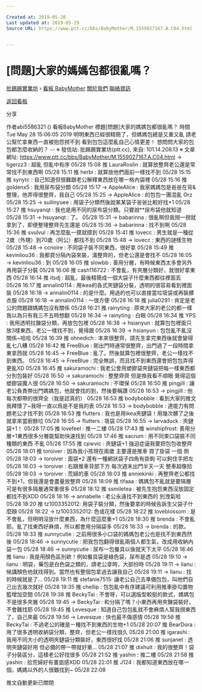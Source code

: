 ```yaml
---

Created at: 2019-05-28
Last updated at: 2019-05-29
Source URL: https://www.ptt.cc/bbs/BabyMother/M.1559027167.A.C04.html


---
```


# [問題]大家的媽媽包都很亂嗎？


[批踢踢實業坊](https://www.ptt.cc/bbs/) › [看板 BabyMother](https://www.ptt.cc/bbs/BabyMother/index.html) [關於我們](https://www.ptt.cc/about.html) [聯絡資訊](https://www.ptt.cc/contact.html)

[返回看板](https://www.ptt.cc/bbs/BabyMother/index.html)

分享

作者abi5586321 ()
看板BabyMother
標題\[問題\]大家的媽媽包都很亂嗎？
時間Tue May 28 15:06:05 2019
明明東西已經很精簡了，但媽媽包總是又重又亂 請老公幫忙拿東西一直被抱怨撈不到 看到包包這麼亂自己心情更差！ 想問問大家的包包都怎麼收納的？ -- ※ 發信站: 批踢踢實業坊(ptt.cc), 來自: 101.14.208.13 ※ 文章網址: <https://www.ptt.cc/bbs/BabyMother/M.1559027167.A.C04.html>
→ tigerzz3 : 超亂 但亂中有序 05/28 15:08
推 LauraRoslin : 就算放整齊老公還是常常找不到東西啊 05/28 15:11
推 herbi : 就算放他們面前一樣找不到 05/28 15:15
推 synytc : 自己知道但很難跟老公解釋東西放在哪一格內袋裡 05/28 15:16
推 goldenx5 : 我用尿布袋分類 05/28 15:17
→ AppleAlice : 我家媽媽包是爸爸在背&整理，他弄得很整齊，我自己 05/28 15:25
→ AppleAlice : 的包包一團混亂 Orz 05/28 15:25
→ suilinyuee : 用袋子分類然後說某某袋子爸爸比較好找+1 05/28 15:27
推 hsuyanqt : 我也是用不同的尿布袋分類。只要說\*\*尿布袋他就知道 05/28 15:31
→ hsuyanqt : 了。 05/28 15:31
→ babarinna : 很亂啊但我撈一撈就拿到了，即便整理整齊先生還是 05/28 15:36
→ babarinna : 找不到啊 05/28 15:36
推 svulvul : 再怎麼亂一摸就摸到 05/28 15:41
推 lovecc : 男生就是一種從2歲（外甥）到70歲（阿公）都找不到 05/28 15:48
→ lovecc : 東西的謎樣生物 05/28 15:48
→ ccnoire : 不同袋子裝不同東西，很好拿 05/28 15:49
推 kevinliou36 : 我都買分隔內袋來裝，滿整齊的，但老公還是會找不 05/28 16:05
→ kevinliou36 : 到 05/28 16:05
推 slowbb : 善用分層，有時候東西太多會另外再用袋子分裝 05/28 16:06
推 cash116722 : 不會亂，有夾層分類好，就很好拿東西 05/28 16:14
推 itsdj : 超亂，最後精簡成一個大袋子什麼東西都往裡面丟 05/28 16:17
推 annalin0114 : 用ikea的各式夾鏈袋分裝，透明的很容易看到裡面裝 05/28 16:18
→ annalin0114 : 的是什麼。用過的也可以直接當垃圾袋或再裝髒衣服 05/28 16:18
→ annalin0114 : ～很方便 05/28 16:18
推 julia0291 : 肯定是老公的問題跟媽媽包沒有關係 05/28 16:21
推 rainyting : 原來大家的老公的都一樣 我以為只有我三不五時想翻 05/28 16:34
→ rainyting : 白眼 05/28 16:34
推 YPS : 我用透明拉鍊袋分類，再放包包裡 05/28 16:38
→ hsianyun : 就算包包裡面只放3樣東西，老公一樣找不到，覺得跟 05/28 16:39
→ hsianyun : 包包亂不亂沒關係~哈哈 05/28 16:39
推 ohnedich : 本來很整齊，請先生拿完東西後就會變得亂七八糟 05/28 16:42
推 FreeBlue : 剛出門時通常很整齊，出門過了一段時間拿東拿西就 05/28 16:45
→ FreeBlue : 亂了。然後就算包裡很整齊，老公一樣找不到東西。 05/28 16:45
→ FreeBlue : 完全無誤，而且找不到東西還會把包包弄得更亂XD 05/28 16:45
推 sakuramochi : 我老公會用塑膠袋夾鏈袋把每一樣東西都分別包裝好 05/28 16:50
→ sakuramochi : 整整齊齊 但是換我看不順眼 覺得這個塑膠袋魔人很 05/28 16:50
→ sakuramochi : 不環保 05/28 16:50
推 pingjill : 讓老公負責帶出門媽媽包，他就會找的到，然後要稱讚 05/28 16:53
→ pingjill : 他每次都帶的很齊全（我是認真的） 05/28 16:53
推 bodybobble : 看到大家的推文我釋懷了~我呀一直以爲是不是我的表 05/28 16:53
→ bodybobble : 達能力有問題老公才找不到 05/28 16:53
推 flutters : 我也是用ikea夾鏈袋！用幾次髒了之後就拿來當廚餘垃 05/28 16:55
→ flutters : 圾袋 05/28 16:55
→ larvaduck : 夾鏈袋+1！ 05/28 17:05
推 lovefeel : 推一二樓 05/28 17:43
推 winshipfrost: 善用分層+1東西很多分層能幫助快速找到 05/28 17:46
推 sacrum : 用不同束口袋裝不同種類的東西 不亂 05/28 17:55
推 cpwvic : 夾鏈袋+1 強迫症逼我要把包包收整齊 05/28 18:01
推 toroiver : 因為我小孩現在兩歲 主要還是推車 買了掛袋 一個 側 05/28 18:03
→ toroiver : 面袋\*2 還有一種網狀袋子四角有掛鉤 可以鉤住手把左 05/28 18:03
→ toroiver : 右跟推車背部下方 每次週末出門半天一天 整車超像拾 05/28 18:03
→ toroiver : 荒婦的車 05/28 18:03
推 anniekinki : 再整齊老公都找不到+1，但我還是會盡量放整齊 05/28 18:09
推 tifaaa : 媽媽包不亂就是要隔層 可是有很多隔層通常重很多 05/28 18:12
推 ssmiletea : 被先生抱怨東西沒放固定都找不到XDD 05/28 18:16
→ annabelle : 老公永遠找不到東西的 別洩氣啦 05/28 18:20
推 tz1003352012: 用袋子裝分類，然後要拿的時候告訴生父袋子什麼顏 05/28 18:22
→ tz1003352012: 色或花樣 05/28 18:22
推 loveblossom : 是不會亂，但明明沒放什麼東西，為什麼這麼重+1 05/28 18:30
推 brenda : 不會亂耶。亂了找東西好麻煩，所以都會用分隔袋多 05/28 18:33
→ brenda : 的款。 05/28 18:33
推 sunnycutie : 之前用很多小口袋的媽媽包老公也是找不到東西然後 05/28 18:46
→ sunnycutie : 把我包包翻得很亂兩個人都生氣，改成用收納內袋一包 05/28 18:46
→ sunnycutie : 尿布一包餐具以後就天下太平 05/28 18:46
推 lianu : 我是用顏色區別欸！例如餐具袋是綠色袋，尿布是透 05/28 19:10
→ lianu : 明袋，藥包是白色袋之類的，請老公拿時，大部份時 05/28 19:11
→ lianu : 候講顏色他就找得到。當然也有整個包拿過去讓我自己 05/28 19:11
→ lianu : 找的時候就是了... 05/28 19:11
推 stefanie7515: 讓老公自己去準備包包，叫他們自己出去幾次就好 05/28 19:35
推 chellip : 包包亂中有序建議可利用推車掛勾置物籃增加空間 05/28 19:38
推 BeckyTai : 不會呀，可以選版型較挺的款式，媽媽包不是很多夾層 05/28 19:45
→ BeckyTai : 和分隔了嗎？小東西再用夾鍊袋裝好，不會難找耶 05/28 19:45
推 Levesque : 知道自己包包亂就不會麻煩人幫我撈東西了，自己來最 05/28 19:56
→ Levesque : 快也最不傷感情 05/28 19:56
推 BeckyTai : 不過老公的確是ㄧ種找不到東西的生物+1 05/28 20:07
推 BearDora : 用了很多透明收納袋分類，整齊，但老公一樣找很久 05/28 21:00
推 igarashi : 我用不同大小的透明夾鏈袋分類裝好，東西很好找 05/28 21:06
推 sunjanet : 透明夾鏈袋好用 但必備的帶一帶就好重… 05/28 21:07
推 dixhuit : 我的很整齊！袋子分裝區分，這樣老公好找很多 05/28 21:52
推 yashin : 推二樓 05/28 21:58
推 yashin : 拾荒婦好有畫面感XDD 05/28 22:01
推 J124 : 我都知道東西放在哪一個，媽媽以外的人很難找到~ 05/28 22:08

推文自動更新已關閉

